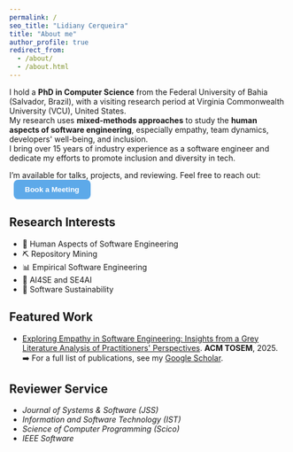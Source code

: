 ```yaml
---
permalink: /
seo_title: "Lidiany Cerqueira"
title: "About me"
author_profile: true
redirect_from: 
  - /about/
  - /about.html
---
```


I hold a **PhD in Computer Science** from the Federal University of Bahia (Salvador, Brazil), with a visiting research period at Virginia Commonwealth University (VCU), United States.  
My research uses **mixed-methods approaches** to study the **human aspects of software engineering**, especially empathy, team dynamics, developers' well-being, and inclusion.  
I bring over 15 years of industry experience as a software engineer and dedicate my efforts to promote inclusion and diversity in tech.

<p>
  I’m available for talks, projects, and reviewing. Feel free to reach out:
  <button onclick="window.open('https://www.calday.me/lidianycs','_blank')"
          style="background-color:#5DA9E9; color:#fff; padding:10px 20px;
                 margin-left:8px; font-weight:bold; border:none;
                 border-radius:8px; cursor:pointer;">
    Book a Meeting
  </button>
</p>


## Research Interests
- 👥 Human Aspects of Software Engineering
- ⛏️ Repository Mining
- 📊 Empirical Software Engineering
- 🧠 AI4SE and SE4AI  
- 🌱 Software Sustainability  

## Featured Work
- [Exploring Empathy in Software Engineering: Insights from a Grey Literature Analysis of Practitioners' Perspectives](https://dl.acm.org/doi/abs/10.1145/3748721). **ACM TOSEM**, 2025.  
➡️ For a full list of publications, see my [Google Scholar](https://scholar.google.com/citations?user=kxhHAW4AAAAJ).

## Reviewer Service
- *Journal of Systems & Software (JSS)*  
- *Information and Software Technology (IST)*  
- *Science of Computer Programming (Scico)*  
- *IEEE Software*
